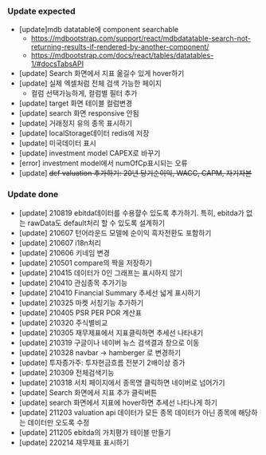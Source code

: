 ### Update expected
- [update]mdb datatable에 component searchable
   - https://mdbootstrap.com/support/react/mdbdatatable-search-not-returning-results-if-rendered-by-another-component/
   - https://mdbootstrap.com/docs/react/tables/datatables-1/#docsTabsAPI
- [update] Search 화면에서 지표 옮길수 있게 hover하기
- [update] 실제 엑셀처럼 전체 검색 가능한 페이지
   - 컬럼 선택가능하게, 컬럼별 필터 추가
- [update] target 화면 테이블 컬럼변경
- [update] search 화면 responsive 안됨
- [update] 거래정지 유의 종목 표시하기
- [update] localStorage데이터 redis에 저장
- [update] 미국데이터 표시
- [update] investment model CAPEX로 바꾸기
- [error] investment model에서 numOfCp표시되는 오류
- [update] ~~dcf valuation 추가하기: 20년 당기순이익, WACC, CAPM, 자기자본~~

### Update done
- [update] 210819 ebitda데이터를 수용햘수 있도록 추가하기. 특히, ebitda가 없는 rawData도 default처리 할 수 있도록 설계하기
- [update] 210607 턴어라운드 모델에 순이익 흑자전환도 포함하기
- [update] 210607 i18n처리
- [update] 210606 키네임 변경
- [update] 210501 compare의 짝을 저장하기
- [update] 210415 데이터가 0인 그래프는 표시하지 않기
- [update] 210410 관심종목 추가기능
- [update] 210410 Financial Summary 추세선 넓게 표시하기
- [update] 210325 마켓 서칭기능 추가하기
- [update] 210405 PSR PER POR 계산표
- [update] 210320 주식별비교
- [update] 210305 재무제표에서 지표클릭하면 추세선 나타내기
- [update] 210319 구글이나 네이버 뉴스 검색결과 창으로 이동
- [update] 210328 navbar -> hamberger 로 변경하기
- [update] 투자증가주: 투자현금흐름 전분기 2배이상 증가
- [update] 210309 전체검색기능
- [update] 210318 서치 페이지에서 종목명 클릭하면 네이버로 넘어가기
- [update] Search 화면에서 지표 추가 클릭버튼
- [update] search 화면에서 지표에 hover하면 추세선 나타나게 하기
- [update] 211203 valuation api 데이터가 모든 종목 데이터가 아닌 종목에 해당하는 데이터만 오도록 수정
- [update] 211205 ebitda의 가치평가 테이블 만들기
- [update] 220214 재무제표 표시하기